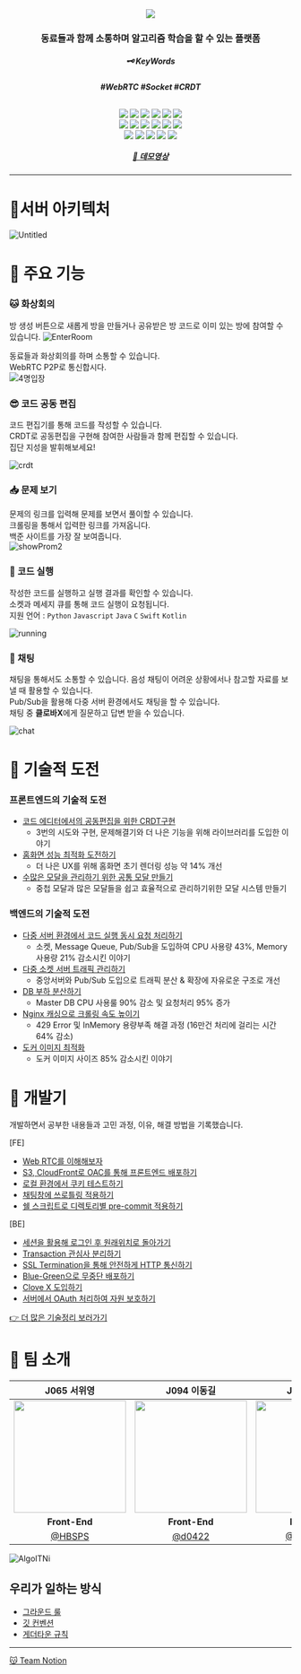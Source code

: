 <div align="center"> 
<img src="https://github.com/boostcampwm2023/web05-AlgoITNi/assets/84272873/5d587a3b-d76d-4990-adfb-bb0624d74deb">


<h3>동료들과 함께 소통하며 알고리즘 학습을 할 수 있는 플랫폼</h3>
<h5>🗝️ KeyWords<h5>
<p>#WebRTC #Socket #CRDT</p>
<br>
<div align="center">
    <img src="https://img.shields.io/badge/node-339933?&logo=node.js&logoColor=white">
    <img src="https://img.shields.io/badge/NestJS-E0234E?logo=NestJS&logoColor=white">
    <img src="https://img.shields.io/badge/TypeScript-3178C6?logo=typescript&logoColor=white">
    <img src="https://img.shields.io/badge/MySQL-4479A1?logo=MySQL&logoColor=white"/>   
    <img src="https://img.shields.io/badge/MongoDB-339933?logo=MongoDB&logoColor=white"> 
    <img src="https://img.shields.io/badge/Redis-DC382D?logo=Redis&logoColor=white"> 
    <br>
    <img src="https://img.shields.io/badge/React-61DAFB?logo=React&logoColor=white">
    <img src="https://img.shields.io/badge/tailwindcss-DB7093?logo=tailwindcss&logoColor=white"> 
    <img src="https://img.shields.io/badge/Socket.io-010101?logo=Socket.io&logoColor=white"> 
    <img src="https://img.shields.io/badge/WebRTC-333333?logo=WebRTC&logoColor=white">
    <img src="https://img.shields.io/badge/zustand-333333?logo=zustand&logoColor=white">
    <img src="https://img.shields.io/badge/jest-944058?logo=jest&logoColor=white">
    <br>
    <img src="https://img.shields.io/badge/Docker-2496ED?logo=Docker&logoColor=white"> 
    <img src="https://img.shields.io/badge/Nginx-009639?logo=Nginx&logoColor=white">  
    <img src="https://img.shields.io/badge/Naver Cloud Platform-F9F9F9?logo=Naver"> 
    <img src="https://img.shields.io/badge/AWS S3-FF9900?logo=amazon-aws&logoColor=white"> 
    <img src="https://img.shields.io/badge/AWS CloudFront-5930B4?logo=amazon-aws&logoColor=white"> 
</div>
<br>
<a href="https://www.youtube.com/watch?v=0P9qkA3zlHk">🎥 데모영상</a>
</div>



---

# 🔎서버 아키텍처
![Untitled](https://github.com/boostcampwm2023/web05-AlgoITNi/assets/84272873/019fa58f-c8c0-47f3-87a9-ea7cf36722d0)


# 🔎 주요 기능

### 🐱 화상회의
방 생성 버튼으로 새롭게 방을 만들거나 공유받은 방 코드로 이미 있는 방에 참여할 수 있습니다.
![EnterRoom](https://github.com/boostcampwm2023/web05-AlgoITNi/assets/84272873/fea34177-cffe-4700-914c-a304d0302f51)

 동료들과 화상회의를 하며 소통할 수 있습니다. <br>
WebRTC P2P로 통신합시다. <br>
 ![4명입장](https://github.com/boostcampwm2023/web05-AlgoITNi/assets/84272873/323fc7d1-5b4e-455f-923d-5db5855a0146)


### 😎 코드 공동 편집
 코드 편집기를 통해 코드를 작성할 수 있습니다. <br>
CRDT로 공동편집을 구현해 참여한 사람들과 함께 편집할 수 있습니다.<br>
집단 지성을 발휘해보세요!

 ![crdt](https://github.com/boostcampwm2023/web05-AlgoITNi/assets/84272873/42d71ab8-da12-4288-9a5d-47f9524cce96)

###  📥 문제 보기 
문제의 링크를 입력해 문제를 보면서 풀이할 수 있습니다. <br>
크롤링을 통해서 입력한 링크를 가져옵니다.  <br>
백준 사이트를 가장 잘 보여줍니다.<br>
![showProm2](https://github.com/boostcampwm2023/web05-AlgoITNi/assets/84272873/c2174696-2465-47dd-b8ab-aa47c7e7abbc)

### 🐍 코드 실행
작성한 코드를 실행하고 실행 결과를 확인할 수 있습니다.<br>
소켓과 메세지 큐를 통해 코드 실행이 요청됩니다. <br>
지원 언어 : `Python` `Javascript` `Java` `C` `Swift` `Kotlin`

![running](https://github.com/boostcampwm2023/web05-AlgoITNi/assets/84272873/282bcc84-4045-49f6-a5f7-2e5995483e73)

### 💬 채팅
채팅을 통해서도 소통할 수 있습니다. 음성 채팅이 어려운 상황에서나 참고할 자료를 보낼 때 활용할 수 있습니다.  <br>
Pub/Sub을 활용해 다중 서버 환경에서도 채팅을 할 수 있습니다. <br>
채팅 중 **클로바X**에게 질문하고 답변 받을 수 있습니다.

![chat](https://github.com/boostcampwm2023/web05-AlgoITNi/assets/84272873/a8f14d69-863e-4c6f-8779-ee6422d2dcce)

# 🔎 기술적 도전
### 프론트엔드의 기술적 도전
- [코드 에디터에서의 공동편집을 위한 CRDT구현](https://energetic-palm-634.notion.site/4826739090cf431e829bd928fd46a297?v=09650c23000d477f828c92563f0c8368&pvs=4)
  - 3번의 시도와 구현, 문제해결기와 더 나은 기능을 위해 라이브러리를 도입한 이야기
- [홈화면 성능 최적화 도전하기](https://energetic-palm-634.notion.site/f7286ebaa50f484da0a88a37888f77dc?v=f46a3e1fd63e435c9b1f642d220888ac&pvs=40)
  - 더 나은 UX를 위해 홈화면 초기 렌더링 성능 약 14% 개선
- [수많은 모달을 관리하기 위한 공통 모달 만들기](https://energetic-palm-634.notion.site/23cca8a3b3b44fce9a9df4b0a7e70dcd?v=9c4c39359a0e445dbdc2b7cdb2d74c68&pvs=4)
    - 중첩 모달과 많은 모달들을 쉽고 효율적으로 관리하기위한 모달 시스템 만들기
### 백엔드의 기술적 도전
- [다중 서버 환경에서 코드 실행 동시 요청 처리하기](https://energetic-palm-634.notion.site/bfeb2b52f3f34fe2af9bf93f254f8f5c?v=82acb687cdb74475986d223ac753bf05&pvs=4)
  - 소켓, Message Queue, Pub/Sub을 도입하여 CPU 사용량 43%, Memory 사용량 21% 감소시킨 이야기
- [다중 소켓 서버 트래픽 관리하기](https://energetic-palm-634.notion.site/d243a71d17f94018bd94a6b825fddfe4?v=803c0b95332343e1918ee10ff269e4f6&pvs=4)
  - 중앙서버와 Pub/Sub 도입으로 트래픽 분산 & 확장에 자유로운 구조로 개선
- [DB 부하 분산하기](https://energetic-palm-634.notion.site/8c129aa38b2f40c784b7641d8941571d?v=340d00941d4641f9bc47ee292d9d9cf5&pvs=4)
  - Master DB CPU 사용룰 90% 감소 및 요청처리 95% 증가 
- [Nginx 캐싱으로 크롤링 속도 높이기](https://energetic-palm-634.notion.site/270f92cdadaa475aa3827b300c511172?v=d67c232d930549948bdd0ad4c306c14f&pvs=4)
  - 429 Error 및 InMemory 용량부족 해결 과정 (16만건 처리에 걸리는 시간 64% 감소)
- [도커 이미지 최적화](https://energetic-palm-634.notion.site/f35c15bc99a842a18ce095fa6bf1c806?v=efbb8ec67beb43b89792200fc1f3c9a1&pvs=4)
  - 도커 이미지 사이즈 85% 감소시킨 이야기

# 🔎 개발기
개발하면서 공부한 내용들과 고민 과정, 이유, 해결 방법을 기록했습니다.

[FE]
- [Web RTC를 이해해보자](https://energetic-palm-634.notion.site/Web-RTC-1e8d918a19be444da6b0656167df35a6?pvs=4)
- [S3, CloudFront로 OAC를 통해 프론트엔드 배포하기](https://energetic-palm-634.notion.site/FrontEnd-CICD-with-S3-Cloud-Front-64ac0d2dab194a04b14743d034deb1c5?pvs=4)
- [로컬 환경에서 쿠키 테스트하기](https://energetic-palm-634.notion.site/8f53abc52d6a4b72816fc4aa9c211de2?pvs=4)
- [채팅창에 쓰로틀링 적용하기](https://energetic-palm-634.notion.site/9e768460a8904a8e859ba13cab0f78c2?pvs=4)
- [쉘 스크립트로 디렉토리별 pre-commit 적용하기](https://energetic-palm-634.notion.site/pre-commit-a60bec2c72e440a2ad414a1ab4b18f29?pvs=4)

[BE]
- [세션을 활용해 로그인 후 원래위치로 돌아가기](https://energetic-palm-634.notion.site/d2f6157bdcef40a6a72eacbb28acb798?pvs=4)
- [Transaction 관심사 분리하기](https://energetic-palm-634.notion.site/AsyncLocalStorage-Transaction-34f42523c0ec43f4b633eb7944c0b29d?pvs=4)
- [SSL Termination을 통해 안전하게 HTTP 통신하기](https://energetic-palm-634.notion.site/SSL-Termination-HTTP-70c76949740f4452a2899fa1e617628a?pvs=4)
- [Blue-Green으로 무중단 배포하기](https://energetic-palm-634.notion.site/57396ff1e3174251ba2c7487ab070a53?pvs=4)
- [Clove X 도입하기](https://energetic-palm-634.notion.site/Clova-Studio-d990f41d3e814b708906e64fd4707a24?pvs=4)
- [서버에서 OAuth 처리하여 자원 보호하기](https://energetic-palm-634.notion.site/OAuth-2-0-2bc01496ac9c4ed6b0118642c887828d?pvs=4)

[👉 더 많은 기술정리 보러가기](https://www.notion.so/f4562ec49e0245d2b6ef203588c031ea?v=fbfeb754b1a4471e8ffc174a45c64346&pvs=4)


# 🔎 팀 소개

|                                    J065 서위영                                    |                                  J094 이동길                                   |                                 J126 이희경                                  |                                 J151 지승민                                  |
|:------------------------------------------------------------------------------:| :----------------------------------------------------------------------------: | :--------------------------------------------------------------------------: | :--------------------------------------------------------------------------: |
| <img src="https://avatars.githubusercontent.com/u/96584994?v=4" width="200" /> | <img src="https://avatars.githubusercontent.com/u/99241871?v=4" width="200" /> | <img src="https://avatars.githubusercontent.com/u/84272873?v=4" width="200"> | <img src="https://avatars.githubusercontent.com/u/87487149?v=4" width="200"> |
|                                 **Front-End**                                  |                                 **Front-End**                                  |                                 **Back-End**                                 |                                 **Back-End**                                 |
|                       [@HBSPS](https://github.com/HBSPS)                        |                       [@d0422](https://github.com/d0422)                        |                   [@HKLeeeee](https://github.com/HKLeeeee)                    |                  [@Gseungmin](https://github.com/Gseungmin)                   |

![AlgoITNi](https://github.com/boostcampwm2023/web05-AlgoITNi/assets/84272873/db73a539-bb3f-4cf0-af23-81e23adc6b17)


## 우리가 일하는 방식

- [그라운드 룰](https://energetic-palm-634.notion.site/1f2cbea527e341c7ad1c8fd84ed5104d?pvs=4)
- [깃 컨벤션](https://energetic-palm-634.notion.site/Git-Convention-8563596644404eb49148a940773d2be8?pvs=4)
- [게더타운 규칙](https://energetic-palm-634.notion.site/b3b67313c1f748e7b58abf99466b000b?pvs=4)


---
<a href="https://energetic-palm-634.notion.site/AlgoITNi-4d712d57a7be42bfb625d23d5eab5453?pvs=4">😽 Team Notion </a>
